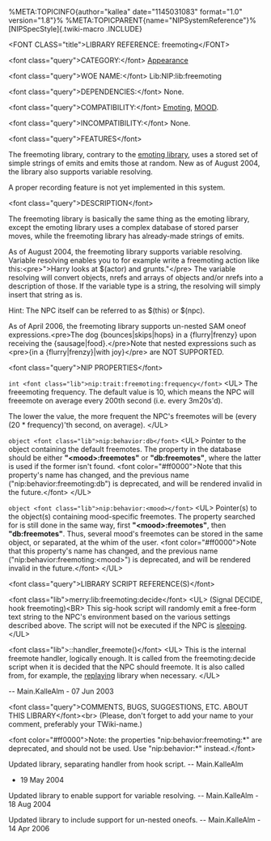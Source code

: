 %META:TOPICINFO{author=\"kallea\" date=\"1145031083\" format=\"1.0\"
version=\"1.8\"}% %META:TOPICPARENT{name=\"NIPSystemReference\"}%
[NIPSpecStyle]{.twiki-macro .INCLUDE}

\<FONT CLASS=\"title\"\>LIBRARY REFERENCE: freemoting\</FONT\>

\<font class=\"query\"\>CATEGORY:\</font\>
[Appearance](NIPCategoryAppearance)

\<font class=\"query\"\>WOE NAME:\</font\> Lib:NIP:lib:freemoting

\<font class=\"query\"\>DEPENDENCIES:\</font\> None.

\<font class=\"query\"\>COMPATIBILITY:\</font\>
[Emoting](NIPLibRefEmoting), [MOOD](NIPHookRefMood).

\<font class=\"query\"\>INCOMPATIBILITY:\</font\> None.

\<font class=\"query\"\>FEATURES\</font\>

The freemoting library, contrary to the [emoting
library](NIPLibRefEmoting), uses a stored set of simple strings of emits
and emits those at random. New as of August 2004, the library also
supports variable resolving.

A proper recording feature is not yet implemented in this system.

\<font class=\"query\"\>DESCRIPTION\</font\>

The freemoting library is basically the same thing as the emoting
library, except the emoting library uses a complex database of stored
parser moves, while the freemoting library has already-made strings of
emits.

As of August 2004, the freemoting library supports variable resolving.
Variable resolving enables you to for example write a freemoting action
like this:\<pre\>\"\>Harry looks at \$(actor) and grunts.\"\</pre\> The
variable resolving will convert objects, nrefs and arrays of objects
and/or nrefs into a description of those. If the variable type is a
string, the resolving will simply insert that string as is.

Hint: The NPC itself can be referred to as \$(this) or \$(npc).

As of April 2006, the freemoting library supports un-nested SAM oneof
expressions.\<pre\>The dog {bounces\|skips\|hops} in a {flurry\|frenzy}
upon receiving the {sausage\|food}.\</pre\>Note that nested expressions
such as \<pre\>{in a {flurry\|frenzy}\|with joy}\</pre\> are NOT
SUPPORTED.

\<font class=\"query\"\>NIP PROPERTIES\</font\>

`int <font class="lib">nip:trait:freemoting:frequency</font>` \<UL\> The
freeemoting frequency. The default value is 10, which means the NPC will
freeemote on average every 200th second (i.e. every 3m20s\'d).

The lower the value, the more frequent the NPC\'s freemotes will be
(every (20 \* frequency)\'th second, on average). \</UL\>

`object <font class="lib">nip:behavior:db</font>` \<UL\> Pointer to the
object containing the default freemotes. The property in the database
should be either **\"\<mood\>:freemotes\"** or **\"db:freemotes\"**,
where the latter is used if the former isn\'t found. \<font
color=\"\#ff0000\"\>Note that this property\'s name has changed, and the
previous name (\"nip:behavior:freemoting:db\") is deprecated, and will
be rendered invalid in the future.\</font\> \</UL\>

`object <font class="lib">nip:behavior:<mood></font>` \<UL\> Pointer(s)
to the object(s) containing mood-specific freemotes. The property
searched for is still done in the same way, first
**\"\<mood\>:freemotes\"**, then **\"db:freemotes\"**. Thus, several
mood\'s freemotes can be stored in the same object, or separated, at the
whim of the user. \<font color=\"\#ff0000\"\>Note that this property\'s
name has changed, and the previous name
(\"nip:behavior:freemoting:\<mood\>\") is deprecated, and will be
rendered invalid in the future.\</font\> \</UL\>

\<font class=\"query\"\>LIBRARY SCRIPT REFERENCE(S)\</font\>

\<font class=\"lib\"\>merry:lib:freemoting:decide\</font\> \<UL\>
(Signal DECIDE, hook freemoting)\<BR\> This sig-hook script will
randomly emit a free-form text string to the NPC\'s environment based on
the various settings described above. The script will not be executed if
the NPC is [sleeping](NIPLibRefSleeping). \</UL\>

\<font class=\"lib\"\>::handler_freemote()\</font\> \<UL\> This is the
internal freemote handler, logically enough. It is called from the
freemoting:decide script when it is decided that the NPC should
freemote. It is also called from, for example, the
[replaying](NIPLibRefReplaying) library when necessary. \</UL\>

\-- Main.KalleAlm - 07 Jun 2003

\<font class=\"query\"\>COMMENTS, BUGS, SUGGESTIONS, ETC. ABOUT THIS
LIBRARY\</font\>\<br\> (Please, don\'t forget to add your name to your
comment, preferably your TWiki-name.)

\<font color=\"\#ff0000\"\>Note: the properties
\"nip:behavior:freemoting:\*\" are deprecated, and should not be used.
Use \"nip:behavior:\*\" instead.\</font\>

Updated library, separating handler from hook script. \-- Main.KalleAlm
- 19 May 2004

Updated library to enable support for variable resolving. \--
Main.KalleAlm - 18 Aug 2004

Updated library to include support for un-nested oneofs. \--
Main.KalleAlm - 14 Apr 2006
